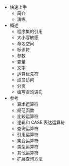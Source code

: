 * 快速上手
    * 简介
    * 演练
* 概述
    * 程序集的引用
    * 大小写敏感
    * 命名空间
    * 标识符
    * 参数
    * 变量
    * 文字
    * 运算优先符
    * 成员访问
    * 分页
    * 编写查询语句
* 参考
    * 算术运算符
    * 规范函数
    * 比较运算符
    * 逻辑和 CASE 表达运算符
    * 查询运算符
    * 引用运算符
    * 集合运算符
    * 类型运算符
    * 其他运算符
    * 扩展查询方法